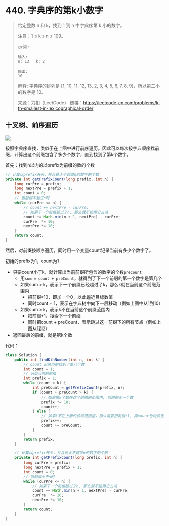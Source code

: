 # 440. 字典序的第k小数字

> 给定整数 n 和 k，找到 1 到 n 中字典序第 k 小的数字。
>
> 注意：1 ≤ k ≤ n ≤ 109。
>
> 示例 :
>
> ```
> 输入:
> n: 13   k: 2
> 
> 输出:
> 10
> ```
>
> 解释:
> 字典序的排列是 [1, 10, 11, 12, 13, 2, 3, 4, 5, 6, 7, 8, 9]，所以第二小的数字是 10。
>
> 来源：力扣（LeetCode）
> 链接：https://leetcode-cn.com/problems/k-th-smallest-in-lexicographical-order



## 十叉树、前序遍历

![](https://pic.leetcode-cn.com/8bb3eab39d780d4bb3f4962ca805a3311f3acc46d3bbd0a7e3f7e057a706cb19-image-20200314171628883.png)

按照字典序查找，类似于在上图中进行前序遍历。因此可以每次按字典顺序找前缀，计算出这个前缀包含了多少个数字，直到找到了第k个数字。

首先：找到n以内的以prefix为前缀的数的个数

```java
// 计算以prefix开头，并且最大不超过n的数字的个数
private int getPrefixCount(long prefix, int n) {
    long curPre = prefix;
    long nextPre = prefix + 1;
    int count = 0;
    // 当前缀不超过n时
    while (curPre <= n) {
        // count += nextPre - curPre;
        // 如果下一个前缀超过了n, 那么就不能用它去减
        count += Math.min(n + 1, nextPre) - curPre;
        curPre  *= 10;
        nextPre *= 10;
    }
    return count;
}
```

然后，对前缀按顺序遍历，同时用一个变量count记录当前有多少个数字了。

初始的prefix为1，count为1

- 只要count小于k，就计算出当前前缀所包含的数字的个数`preCount`
  - 用`sum = count + preCount`，就得到了下一个前缀的第一个数字是第几个
  - 如果sum > k，表示下一个前缀已经超过了k，那么k就在当前这个前缀范围内
    - 把前缀*10，即加一个0，以此逼近目标数值
    - 同时count + 1，表示在字典树中向下一层移动（例如上图中从1到10）
  - 如果sum ≥ k，表示k不在当前这个前缀范围内
    - 把前缀+1，搜索下一个前缀
    - 同时把count + preCount，表示跳过这一前缀下的所有节点（例如上图从1到2）
- 返回最后的前缀，就是第k个数



代码：

```java
class Solution {
    public int findKthNumber(int n, int k) {
        // count 记录当前找到了第几个数
        int count = 1;
        // 记录当前的前缀
        int prefix = 1;
        while (count < k) {
            int preCount = getPrefixCount(prefix, n);
            if (count + preCount > k) {
                // 如果第k个数在这个前缀的范围内, 则向前走一个数
                prefix *= 10;
                count++;
            } else {
                // 如果k不在上面的前缀范围里，那么需要把前缀+1, 而count也向前走了preCount步
                prefix++;
                count += preCount;
            }
        }
        return prefix;
    }

    // 计算以prefix开头，并且最大不超过n的数字的个数
    private int getPrefixCount(long prefix, int n) {
        long curPre = prefix;
        long nextPre = prefix + 1;
        int count = 0;
        // 当前缀小于n时
        while (curPre <= n) {
            // 如果下一个前缀超过了n, 那么就不能用它去减
            count += Math.min(n + 1, nextPre) - curPre;
            curPre  *= 10;
            nextPre *= 10;
        }
        return count;
    }    
}
```


